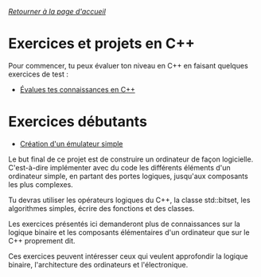 *[Retourner à la page d'accueil](../README.md)*

# Exercices et projets en C++

Pour commencer, tu peux évaluer ton niveau en C++ en faisant quelques exercices de test :

- [Évalues tes connaissances en C++](cpp-test)

# Exercices débutants

- [Création d'un émulateur simple](cpp-emulateur.md)

Le but final de ce projet est de construire un ordinateur de façon logicielle. C'est-à-dire implémenter avec du code les différents éléments 
d'un ordinateur simple, en partant des portes logiques, jusqu'aux composants les plus complexes.

Tu devras utiliser les opérateurs logiques du C++, la classe std::bitset, les algorithmes simples, écrire des fonctions et des classes.

Les exercices présentés ici demanderont plus de connaissances sur la logique binaire et les composants élémentaires d'un ordinateur que sur le C++ proprement dit.

Ces exercices peuvent intéresser ceux qui veulent approfondir la logique binaire, l'architecture des ordinateurs et l'électronique.
